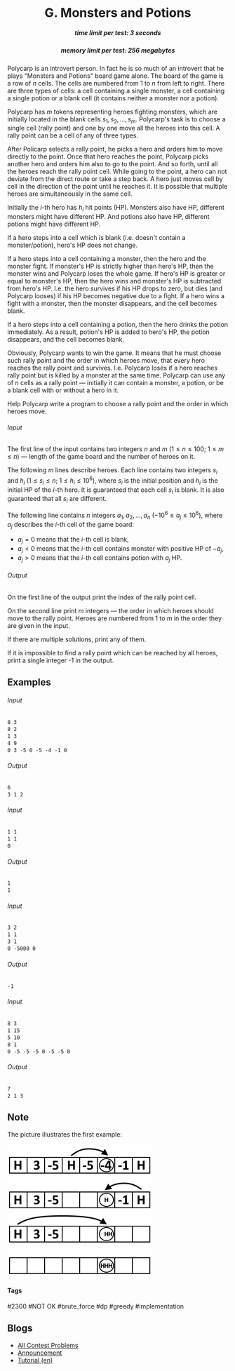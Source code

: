 <h1 style='text-align: center;'> G. Monsters and Potions</h1>

<h5 style='text-align: center;'>time limit per test: 3 seconds</h5>
<h5 style='text-align: center;'>memory limit per test: 256 megabytes</h5>

Polycarp is an introvert person. In fact he is so much of an introvert that he plays "Monsters and Potions" board game alone. The board of the game is a row of $n$ cells. The cells are numbered from $1$ to $n$ from left to right. There are three types of cells: a cell containing a single monster, a cell containing a single potion or a blank cell (it contains neither a monster nor a potion).

Polycarp has $m$ tokens representing heroes fighting monsters, which are initially located in the blank cells $s_1, s_2, \dots, s_m$. Polycarp's task is to choose a single cell (rally point) and one by one move all the heroes into this cell. A rally point can be a cell of any of three types.

After Policarp selects a rally point, he picks a hero and orders him to move directly to the point. Once that hero reaches the point, Polycarp picks another hero and orders him also to go to the point. And so forth, until all the heroes reach the rally point cell. While going to the point, a hero can not deviate from the direct route or take a step back. A hero just moves cell by cell in the direction of the point until he reaches it. It is possible that multiple heroes are simultaneously in the same cell.

Initially the $i$-th hero has $h_i$ hit points (HP). Monsters also have HP, different monsters might have different HP. And potions also have HP, different potions might have different HP.

If a hero steps into a cell which is blank (i.e. doesn't contain a monster/potion), hero's HP does not change.

If a hero steps into a cell containing a monster, then the hero and the monster fight. If monster's HP is strictly higher than hero's HP, then the monster wins and Polycarp loses the whole game. If hero's HP is greater or equal to monster's HP, then the hero wins and monster's HP is subtracted from hero's HP. I.e. the hero survives if his HP drops to zero, but dies (and Polycarp looses) if his HP becomes negative due to a fight. If a hero wins a fight with a monster, then the monster disappears, and the cell becomes blank.

If a hero steps into a cell containing a potion, then the hero drinks the potion immediately. As a result, potion's HP is added to hero's HP, the potion disappears, and the cell becomes blank.

Obviously, Polycarp wants to win the game. It means that he must choose such rally point and the order in which heroes move, that every hero reaches the rally point and survives. I.e. Polycarp loses if a hero reaches rally point but is killed by a monster at the same time. Polycarp can use any of $n$ cells as a rally point — initially it can contain a monster, a potion, or be a blank cell with or without a hero in it.

Help Polycarp write a program to choose a rally point and the order in which heroes move.

###### Input

The first line of the input contains two integers $n$ and $m$ ($1 \le n \le 100$; $1 \le m \le n$) — length of the game board and the number of heroes on it.

The following $m$ lines describe heroes. Each line contains two integers $s_i$ and $h_i$ ($1 \le s_i \le n$; $1 \le h_i \le 10^6$), where $s_i$ is the initial position and $h_i$ is the initial HP of the $i$-th hero. It is guaranteed that each cell $s_i$ is blank. It is also guaranteed that all $s_i$ are different. 

The following line contains $n$ integers $a_1, a_2, \dots, a_n$ ($-10^6 \le a_j \le 10^6$), where $a_j$ describes the $i$-th cell of the game board:

* $a_j=0$ means that the $i$-th cell is blank,
* $a_j<0$ means that the $i$-th cell contains monster with positive HP of $-a_j$,
* $a_j>0$ means that the $i$-th cell contains potion with $a_j$ HP.
###### Output

On the first line of the output print the index of the rally point cell.

On the second line print $m$ integers — the order in which heroes should move to the rally point. Heroes are numbered from $1$ to $m$ in the order they are given in the input.

If there are multiple solutions, print any of them.

If it is impossible to find a rally point which can be reached by all heroes, print a single integer -1 in the output.

## Examples

###### Input


```text
8 3  
8 2  
1 3  
4 9  
0 3 -5 0 -5 -4 -1 0  

```
###### Output


```text
6  
3 1 2 
```
###### Input


```text
1 1  
1 1  
0  

```
###### Output


```text
1  
1 
```
###### Input


```text
3 2  
1 1  
3 1  
0 -5000 0  

```
###### Output


```text
-1  

```
###### Input


```text
8 3  
1 15  
5 10  
8 1  
0 -5 -5 -5 0 -5 -5 0  

```
###### Output


```text
7  
2 1 3 
```
## Note

The picture illustrates the first example:

 ![](images/cc1fdc90e8da0f7475fd3963514921d9986b8cb8.png) 

#### Tags 

#2300 #NOT OK #brute_force #dp #greedy #implementation 

## Blogs
- [All Contest Problems](../2018-2019_ICPC,_NEERC,_Southern_Subregional_Contest_(Online_Mirror,_ACM-ICPC_Rules,_Teams_Preferred).md)
- [Announcement](../blogs/Announcement.md)
- [Tutorial (en)](../blogs/Tutorial_(en).md)

